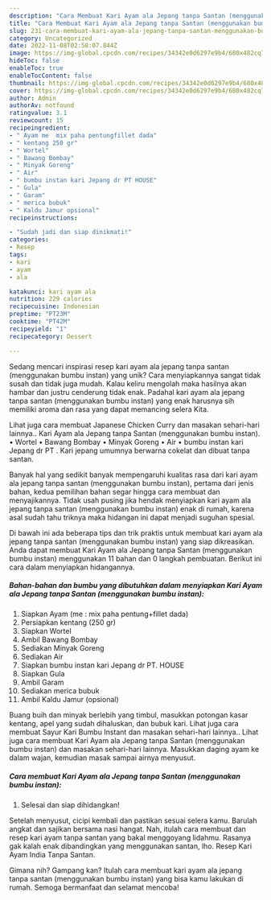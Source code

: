 ```yaml
---
description: "Cara Membuat Kari Ayam ala Jepang tanpa Santan (menggunakan bumbu instan) yang Lezat Sekali"
title: "Cara Membuat Kari Ayam ala Jepang tanpa Santan (menggunakan bumbu instan) yang Lezat Sekali"
slug: 231-cara-membuat-kari-ayam-ala-jepang-tanpa-santan-menggunakan-bumbu-instan-yang-lezat-sekali
category: Uncategorized
date: 2022-11-08T02:58:07.844Z
image: https://img-global.cpcdn.com/recipes/34342e0d6297e9b4/680x482cq70/kari-ayam-ala-jepang-tanpa-santan-menggunakan-bumbu-instan-foto-resep-utama.jpg
hideToc: false
enableToc: true
enableTocContent: false
thumbnail: https://img-global.cpcdn.com/recipes/34342e0d6297e9b4/680x482cq70/kari-ayam-ala-jepang-tanpa-santan-menggunakan-bumbu-instan-foto-resep-utama.jpg
cover: https://img-global.cpcdn.com/recipes/34342e0d6297e9b4/680x482cq70/kari-ayam-ala-jepang-tanpa-santan-menggunakan-bumbu-instan-foto-resep-utama.jpg
author: Admin
authorAv: notfound
ratingvalue: 3.1
reviewcount: 15
recipeingredient:
- " Ayam me  mix paha pentungfillet dada"
- " kentang 250 gr"
- " Wortel"
- " Bawang Bombay"
- " Minyak Goreng"
- " Air"
- " bumbu instan kari Jepang dr PT HOUSE"
- " Gula"
- " Garam"
- " merica bubuk"
- " Kaldu Jamur opsional"
recipeinstructions:

- "Sudah jadi dan siap dinikmati!"
categories:
- Resep
tags:
- kari
- ayam
- ala

katakunci: kari ayam ala 
nutrition: 229 calories
recipecuisine: Indonesian
preptime: "PT23M"
cooktime: "PT42M"
recipeyield: "1"
recipecategory: Dessert

---
```





Sedang mencari inspirasi resep kari ayam ala jepang tanpa santan (menggunakan bumbu instan) yang unik? Cara menyiapkannya sangat tidak susah dan tidak juga mudah. Kalau keliru mengolah maka hasilnya akan hambar dan justru cenderung tidak enak. Padahal kari ayam ala jepang tanpa santan (menggunakan bumbu instan) yang enak harusnya sih memiliki aroma dan rasa yang dapat memancing selera Kita.





Lihat juga cara membuat Japanese Chicken Curry dan masakan sehari-hari lainnya.. Kari Ayam ala Jepang tanpa Santan (menggunakan bumbu instan). • Wortel • Bawang Bombay • Minyak Goreng • Air • bumbu instan kari Jepang dr PT . Kari jepang umumnya berwarna cokelat dan dibuat tanpa santan.

Banyak hal yang sedikit banyak mempengaruhi kualitas rasa dari kari ayam ala jepang tanpa santan (menggunakan bumbu instan), pertama dari jenis bahan, kedua pemilihan bahan segar hingga cara membuat dan menyajikannya. Tidak usah pusing jika hendak menyiapkan kari ayam ala jepang tanpa santan (menggunakan bumbu instan) enak di rumah, karena asal sudah tahu triknya maka hidangan ini dapat menjadi suguhan spesial.






Di bawah ini ada beberapa tips dan trik praktis untuk membuat kari ayam ala jepang tanpa santan (menggunakan bumbu instan) yang siap dikreasikan. Anda dapat membuat Kari Ayam ala Jepang tanpa Santan (menggunakan bumbu instan) menggunakan 11 bahan dan 0 langkah pembuatan. Berikut ini cara dalam menyiapkan hidangannya.

<!--inarticleads1-->

##### Bahan-bahan dan bumbu yang dibutuhkan dalam menyiapkan Kari Ayam ala Jepang tanpa Santan (menggunakan bumbu instan):

1. Siapkan  Ayam (me : mix paha pentung+fillet dada)
1. Persiapkan  kentang (250 gr)
1. Siapkan  Wortel
1. Ambil  Bawang Bombay
1. Sediakan  Minyak Goreng
1. Sediakan  Air
1. Siapkan  bumbu instan kari Jepang dr PT. HOUSE
1. Siapkan  Gula
1. Ambil  Garam
1. Sediakan  merica bubuk
1. Ambil  Kaldu Jamur (opsional)


Buang buih dan minyak berlebih yang timbul, masukkan potongan kasar kentang, apel yang sudah dihaluskan, dan bubuk kari. Lihat juga cara membuat Sayur Kari Bumbu Instant dan masakan sehari-hari lainnya.. Lihat juga cara membuat Kari Ayam ala Jepang tanpa Santan (menggunakan bumbu instan) dan masakan sehari-hari lainnya. Masukkan daging ayam ke dalam wajan, kemudian masak sampai airnya menyusut. 

<!--inarticleads2-->

##### Cara membuat Kari Ayam ala Jepang tanpa Santan (menggunakan bumbu instan):


1. Selesai dan siap dihidangkan!

Setelah menyusut, cicipi kembali dan pastikan sesuai selera kamu. Barulah angkat dan sajikan bersama nasi hangat. Nah, itulah cara membuat dan resep kari ayam tanpa santan yang bakal menggoyang lidahmu. Rasanya gak kalah enak dibandingkan yang menggunakan santan, lho. Resep Kari Ayam India Tanpa Santan. 

Gimana nih? Gampang kan? Itulah cara membuat kari ayam ala jepang tanpa santan (menggunakan bumbu instan) yang bisa kamu lakukan di rumah. Semoga bermanfaat dan selamat mencoba!
